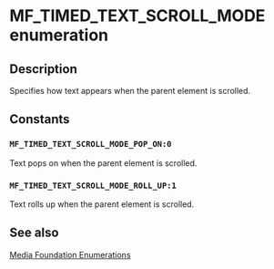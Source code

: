 # MF_TIMED_TEXT_SCROLL_MODE enumeration

## Description

Specifies how text appears when the parent element is scrolled.

## Constants

### `MF_TIMED_TEXT_SCROLL_MODE_POP_ON:0`

Text pops on when the parent element is scrolled.

### `MF_TIMED_TEXT_SCROLL_MODE_ROLL_UP:1`

Text rolls up when the parent element is scrolled.

## See also

[Media Foundation Enumerations](https://learn.microsoft.com/windows/desktop/medfound/media-foundation-enumerations)